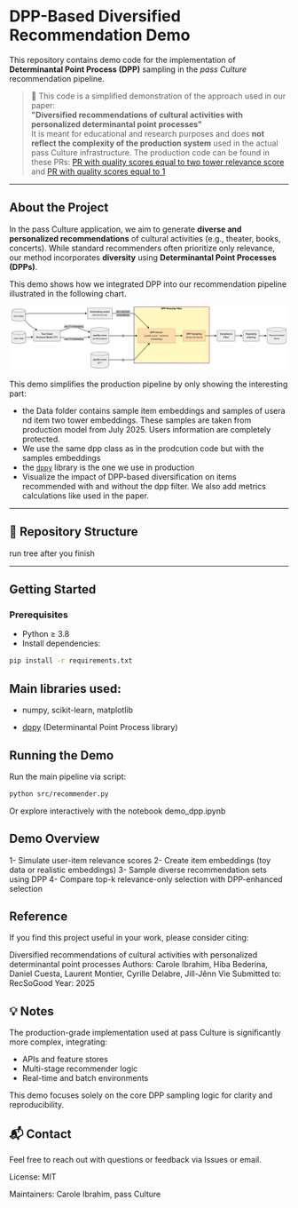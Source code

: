 # DPP-Based Diversified Recommendation Demo

This repository contains demo code for the implementation of **Determinantal Point Process (DPP)** sampling in the *pass Culture* recommendation pipeline.

> 🔬 This code is a simplified demonstration of the approach used in our paper:  
> **"Diversified recommendations of cultural activities with personalized determinantal point processes"**  
> It is meant for educational and research purposes and does **not reflect the complexity of the production system** used in the actual pass Culture infrastructure.
> The production code can be found in these PRs: [PR with quality scores equal to two tower relevance score](https://github.com/pass-culture/data-gcp/pull/4074) and [PR with quality scores equal to 1](https://github.com/pass-culture/data-gcp/pull/4073)

---

## About the Project

In the pass Culture application, we aim to generate **diverse and personalized recommendations** of cultural activities (e.g., theater, books, concerts). While standard recommenders often prioritize only relevance, our method incorporates **diversity** using **Determinantal Point Processes (DPPs)**.

This demo shows how we integrated DPP into our recommendation pipeline illustrated in the following chart.

![alt text](images/pipeline_diagram.png "Overview of the pass Culture recommender architecture with DPP integration.")

This demo simplifies the production pipeline by only showing the interesting part: 
- the Data folder contains sample item embeddings and samples of usera nd item two tower embeddings. These samples are taken from production model from July 2025. Users information are completely protected.
- We use the same dpp class as in the prodcution code but with the samples embeddings
- the [`dppy`](https://github.com/guilgautier/dppy) library is the one we use in production 
- Visualize the impact of DPP-based diversification on items recommended with and without the dpp filter. We also add metrics calculations like used in the paper. 

---

## 📁 Repository Structure
run tree after you finish

---

## Getting Started

### Prerequisites

- Python ≥ 3.8
- Install dependencies:

```bash
pip install -r requirements.txt
```

## Main libraries used:

- numpy, scikit-learn, matplotlib

- [dppy](https://dppy.readthedocs.io/en/latest/) (Determinantal Point Process library)

## Running the Demo
Run the main pipeline via script:

```bash
python src/recommender.py
```

Or explore interactively with the notebook demo_dpp.ipynb

## Demo Overview
1- Simulate user-item relevance scores
2- Create item embeddings (toy data or realistic embeddings)
3- Sample diverse recommendation sets using DPP
4- Compare top-k relevance-only selection with DPP-enhanced selection

## Reference
If you find this project useful in your work, please consider citing:

Diversified recommendations of cultural activities with personalized determinantal point processes
Authors: Carole Ibrahim, Hiba Bederina, Daniel Cuesta, Laurent Montier, Cyrille Delabre, Jill-Jênn Vie
Submitted to: RecSoGood
Year: 2025

## 💡 Notes
The production-grade implementation used at pass Culture is significantly more complex, integrating:
- APIs and feature stores
- Multi-stage recommender logic
- Real-time and batch environments

This demo focuses solely on the core DPP sampling logic for clarity and reproducibility.

## 📬 Contact
Feel free to reach out with questions or feedback via Issues or email.

License: MIT

Maintainers: Carole Ibrahim, pass Culture
